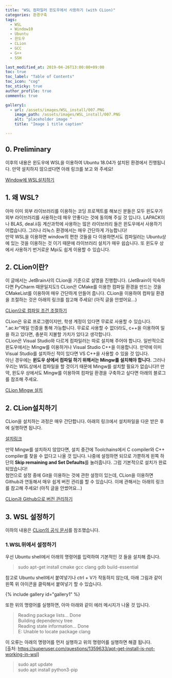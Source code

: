 ```yaml
---
title: "WSL 컴파일러 윈도우에서 사용하기 (with CLion)"
categories: 환경구축
tags:
  - WSL
  - Window10
  - Ubuntu
  - 윈도우
  - CLion
  - GCC
  - G++
  - SSH

last_modified_at: 2019-04-26T13:00:00+09:00
toc: true 
toc_label: "Table of Contents"
toc_icon: "cog" 
toc_sticky: true 
author_profile: true
comments: true

gallery1: 
  - url: /assets/images/WSL_install/007.PNG
    image_path: /assets/images/WSL_install/007.PNG
    alt: "placeholder image "
    title: "Image 1 title caption"

--- 
```


## 0. Preliminary
이후의 내용은 윈도우에 WSL을 이용하여 Ubuntu 18.04가 설치된 환경에서 진행됩니다. 만약 설치하지 않으셨다면 아래 링크를 보고 와 주세요!

[Window에 WSL설치하기](https://gyeonghunkim.github.io/blog/%ED%99%98%EA%B2%BD%EA%B5%AC%EC%B6%95/install-WSL/)

## 1. 왜 WSL?
아마 이미 외부 라이브러리를 이용하는 코딩 프로젝트를 해보신 분들은 모두 윈도우가 외부 라이브러리를 사용하는데 매우 안좋다는 것에 동의해 주실 것 입니다. LAPACK이나 BLAS, deal.ii등 계산과학에 사용하는 많은 라이브러리 들은 윈도우에서 사용하기 어렵습니다. 그러나 리눅스 환경에서는 매우 간단하게 가능합니다!  
만약 WSL을 이용하면 window의 편한 것들을 다 이용하면서도 컴파일러는 Ubuntu상에 있는 것을 이용하는 것 이기 때문에 라이브러리 설치가 매우 쉽습니다. 또 윈도우 상에서 사용하기 번거로운 Mpi도 쉽게 이용할 수 있습니다. 

## 2. CLion이란?
이 글에서는 JetBrain사의 CLion을 기준으로 설명을 진행합니다. (JetBrain이 익숙하다면 PyCharm 때문일지도!) CLion은 CMake를 이용한 컴파일 환경을 만드는 것을 CMakeList를 이용하여 매우 간단하게 만들어 줍니다. CLion을 이용하여 컴파일 환경을 조절하는 것은 아래의 링크를 참고해 주세요! (아직 글을 안썼어요...)

[CLion으로 컴파일 조건 조절하기]()

CLion은 유료 프로그램이지만, 학생 계정이 있다면 무료로 사용할 수 있습니다. ".ac.kr"메일 인증을 통해 가능합니다. 무료로 사용할 수 없더라도, c++을 이용하여 일을 하고 있다면, 충분히 지불할 가치가 있다고 생각합니다.   
CLion은 Visual Studio와 다르게 컴파일러는 따로 설치해 주어야 합니다. 일반적으로 윈도우에서는 Mingw를 이용하거나 Visual Studio C++을 이용합니다. 만약에 이미 Visual Studio를 설치하신 적이 있다면 VS C++을 사용할 수 있을 것 입니다.  
아닌 경우에는 **윈도우 상에서 컴파일 하기 위해서는 Mingw를 설치해야 합니다.** 그러나 우리는 WSL상에서 컴파일을 할 것이기 때문에 Mingw를 설치할 필요가 없습니다!!
만약, 윈도우 상에서도 Mingw를 이용하여 컴파일 환경을 구축하고 싶다면 아래의 블로그를 참조해 주세요. 

[CLion Mingw 설치](https://penglog.tistory.com/12)

## 2. CLion설치하기
CLion을 설치하는 과정은 매우 간단합니다. 아래의 링크에서 설치파일을 다운 받은 후에 실행하면 됩니다. 

[설치링크](https://www.jetbrains.com/clion/download/#section=windows)

만약 Mingw를 설치하지 않았다면, 설치 중간에 Toolchains에서 C compiler와 C++ compiler를 찾을 수 없다고 나올 것 입니다. 나중에 설정하면 되므로 가뿐하게 왼쪽 하단의 **Skip remaining and Set Defaults**를 눌러줍니다. 그럼 기본적으로 설치가 완료되었습니다!  
첨언으로 설정 중에 Git을 이용하는 것에 관한 설정이 있는데, CLion을 이용하면 Github과 연동해서 매우 쉽게 버전 관리를 할 수 있습니다. 이에 관해서는 아래의 링크를 참고해 주세요! (아직 글을 안썼어요...)

[CLion과 Github으로 버전 관리하기]()

## 3. WSL 설정하기
이하의 내용은 [CLion의 공식 문서](https://www.jetbrains.com/help/clion/how-to-use-wsl-development-environment-in-clion.html)를 참조했습니다. 

### 1.WSL위에서 설정하기
우선 Ubuntu shell에서 아래의 명령어를 입력하여 기본적인 것 들을 설치해 줍니다. 

> sudo apt-get install cmake gcc clang gdb build-essential

참고로 Ubuntu shell에서 붙여넣기나 ctrl + V가 작동하지 않는데, 아래 그림과 같이 왼쪽 위 아이콘을 클릭해서 붙여넣기 할 수 있습니다. 

{% include gallery id="gallery1" %}

또한 위의 명령어를 실행하면, 아마 아래와 같이 에러 메시지가 나올 것 입니다. 

>Reading package lists... Done  
>Building dependency tree  
>Reading state information... Done  
>E: Unable to locate package clang  

이 오류는 아래의 명령어를 먼저 실행하고 위의 명령어를 실행하면 해결 됩니다.   
[출처: https://superuser.com/questions/1359633/apt-get-install-is-not-working-in-wsl]

> sudo apt update  
> sudo apt install python3-pip

